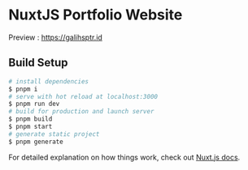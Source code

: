 # NuxtJS Portfolio Website
Preview : https://galihsptr.id

## Build Setup

```bash
# install dependencies
$ pnpm i
# serve with hot reload at localhost:3000
$ pnpm run dev
# build for production and launch server
$ pnpm build
$ pnpm start
# generate static project
$ pnpm generate
```

For detailed explanation on how things work, check out [Nuxt.js docs](https://nuxtjs.org).
